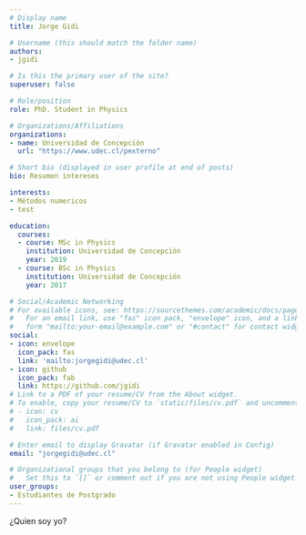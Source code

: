 ```yaml
---
# Display name
title: Jorge Gidi

# Username (this should match the folder name)
authors:
- jgidi

# Is this the primary user of the site?
superuser: false

# Role/position
role: PhD. Student in Physics

# Organizations/Affiliations
organizations:
- name: Universidad de Concepción
  url: "https://www.udec.cl/pexterno"

# Short bio (displayed in user profile at end of posts)
bio: Resumen intereses

interests:
- Métodos numericos
- test

education:
  courses:
  - course: MSc in Physics
    institution: Universidad de Concepción
    year: 2019
  - course: BSc in Physics
    institution: Universidad de Concepción
    year: 2017

# Social/Academic Networking
# For available icons, see: https://sourcethemes.com/academic/docs/page-builder/#icons
#   For an email link, use "fas" icon pack, "envelope" icon, and a link in the
#   form "mailto:your-email@example.com" or "#contact" for contact widget.
social:
- icon: envelope
  icon_pack: fas
  link: 'mailto:jorgegidi@udec.cl'
- icon: github
  icon_pack: fab
  link: https://github.com/jgidi
# Link to a PDF of your resume/CV from the About widget.
# To enable, copy your resume/CV to `static/files/cv.pdf` and uncomment the lines below.
# - icon: cv
#   icon_pack: ai
#   link: files/cv.pdf

# Enter email to display Gravatar (if Gravatar enabled in Config)
email: "jorgegidi@udec.cl"

# Organizational groups that you belong to (for People widget)
#   Set this to `[]` or comment out if you are not using People widget.
user_groups:
- Estudiantes de Postgrado
---
```


¿Quien soy yo?
